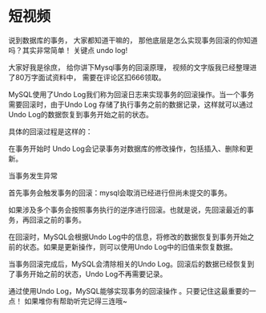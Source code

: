 # 短视频

 说到数据库的事务， 大家都知道干嘛的，  那他底层是怎么实现事务回滚的你知道吗？其实非常简单！  关键点  undo log!

大家好我是徐庶， 给你讲下Mysql事务的回滚原理，  视频的文字版我已经整理进了80万字面试资料中， 需要在评论区扣666领取。

MySQL使用了Undo Log我们称为回滚日志来实现事务的回滚操作。当一个事务需要回滚时，由于Undo Log 存储了执行事务之前的数据记录，这样就可以通过Undo Log的数据恢复到事务开始之前的状态。

具体的回滚过程是这样的：

在事务开始时  Undo Log会记录事务对数据库的修改操作，包括插入、删除和更新。

当事务发生异常

  首先事务会触发事务的回滚：mysql会取消已经进行但尚未提交的事务。

如果涉及多个事务会按照事务执行的逆序进行回滚。也就是说，先回滚最近的事务，再回滚之前的事务。

在回滚时，MySQL会根据Undo Log中的信息，将修改的数据恢复到事务开始之前的状态。如果是更新操作，则可以使用Undo Log中的旧值来恢复数据。

当事务回滚完成后，MySQL会清除相关的Undo Log。回滚后的数据已经恢复到了事务开始之前的状态，Undo Log不再需要记录。

通过使用Undo Log，MySQL能够实现事务的回滚操作 。只要记住这最重要的一点！     如果堆你有帮助听完记得三连哦~
